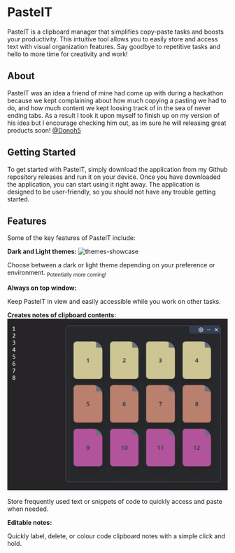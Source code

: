 # PasteIT
PasteIT is a clipboard manager that simplifies copy-paste tasks and boosts your productivity. This intuitive tool allows you to easily store and access text with visual organization features. Say goodbye to repetitive tasks and hello to more time for creativity and work!

## About
PasteIT was an idea a friend of mine had come up with during a hackathon because we kept complaining about how much copying a pasting we had to do, and how much content we kept loosing track of in the sea of never ending tabs. As a result I took it upon myself to finish up on my version of his idea but I encourage checking him out, as im sure he will releasing great products soon! <a href="https://github.com/donoh5">@Donoh5</a>

## Getting Started
To get started with PasteIT, simply download the application from my Github repository releases and run it on your device. Once you have downloaded the application, you can start using it right away. The application is designed to be user-friendly, so you should not have any trouble getting started.

## Features
Some of the key features of PasteIT include:

**Dark and Light themes:** 
![themes-showcase](https://raw.githubusercontent.com/rmrz-daniel/PasteIT/main/public/ThemesShowcase.gif)
<p> Choose between a dark or light theme depending on your preference or environment.  <sub>Potentially more coming!</sub> </p>

**Always on top window:** 
<p> Keep PasteIT in view and easily accessible while you work on other tasks. </p>

**Creates notes of clipboard contents:** 
![themes-showcase](https://raw.githubusercontent.com/rmrz-daniel/PasteIT/main/public/EditShowCase.gif)
<p> Store frequently used text or snippets of code to quickly access and paste when needed. </p>

**Editable notes:** 
<p> Quickly label, delete, or colour code clipboard notes with a simple click and hold. </p>
